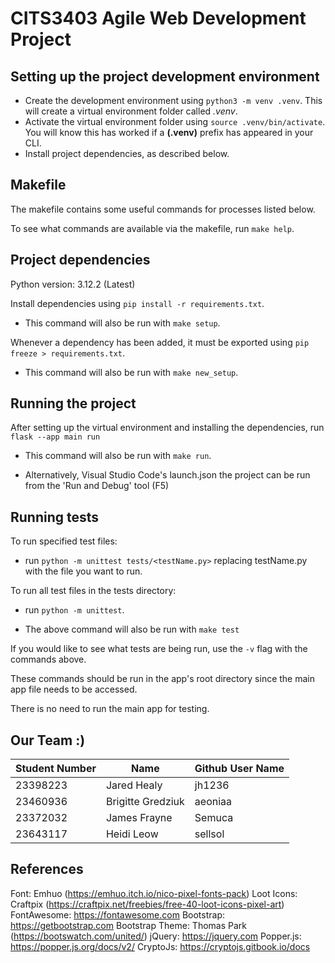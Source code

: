 # CITS3403 Agile Web Development Project

## Setting up the project development environment

-   Create the development environment using `python3 -m venv .venv`. This will create a virtual environment folder called _.venv_.
-   Activate the virtual environment folder using `source .venv/bin/activate`. You will know this has worked if a **(.venv)** prefix has appeared in your CLI.
-   Install project dependencies, as described below.

## Makefile

The makefile contains some useful commands for processes listed below.

To see what commands are available via the makefile, run `make help`.

## Project dependencies

Python version: 3.12.2 (Latest)

Install dependencies using `pip install -r requirements.txt`.

-   This command will also be run with `make setup`.

Whenever a dependency has been added, it must be exported using `pip freeze > requirements.txt`.

-   This command will also be run with `make new_setup`.

## Running the project

After setting up the virtual environment and installing the dependencies, run `flask --app main run`

-   This command will also be run with `make run`.

-   Alternatively, Visual Studio Code's launch.json the project can be run from the 'Run and Debug' tool (F5)

## Running tests

To run specified test files:

-   run `python -m unittest tests/<testName.py>` replacing testName.py with the file you want to run.

To run all test files in the tests directory:

-   run `python -m unittest`.

-   The above command will also be run with `make test`

If you would like to see what tests are being run, use the `-v` flag with the commands above.

These commands should be run in the app's root directory since the main app file needs to be accessed.

There is no need to run the main app for testing.

## Our Team :)

| Student Number | Name              | Github User Name |
| -------------- | ----------------- | ---------------- |
| 23398223       | Jared Healy       | jh1236           |
| 23460936       | Brigitte Gredziuk | aeoniaa          |
| 23372032       | James Frayne      | Semuca           |
| 23643117       | Heidi Leow        | sellsol          |

## References
Font: Emhuo (https://emhuo.itch.io/nico-pixel-fonts-pack)
Loot Icons: Craftpix (https://craftpix.net/freebies/free-40-loot-icons-pixel-art)
FontAwesome: https://fontawesome.com
Bootstrap: https://getbootstrap.com
Bootstrap Theme: Thomas Park (https://bootswatch.com/united/)
jQuery: https://jquery.com
Popper.js: https://popper.js.org/docs/v2/
CryptoJs: https://cryptojs.gitbook.io/docs
